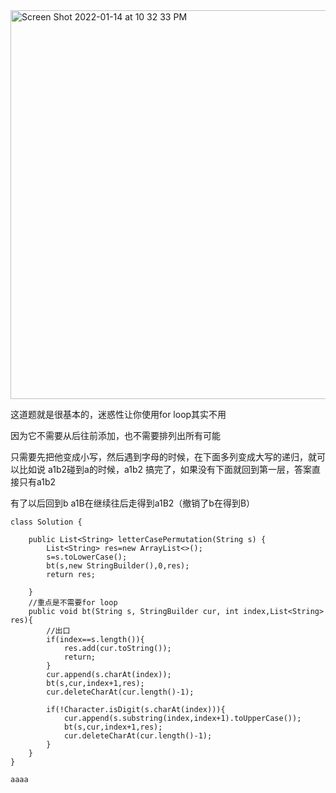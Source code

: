 <img width="622" alt="Screen Shot 2022-01-14 at 10 32 33 PM" src="https://user-images.githubusercontent.com/59748598/149611923-ea7e272e-1a76-4f03-a0cd-42afa0697854.png">


这道题就是很基本的，迷惑性让你使用for loop其实不用

因为它不需要从后往前添加，也不需要排列出所有可能

只需要先把他变成小写，然后遇到字母的时候，在下面多列变成大写的递归，就可以比如说 a1b2碰到a的时候，a1b2 搞完了，如果没有下面就回到第一层，答案直接只有a1b2

有了以后回到b  a1B在继续往后走得到a1B2（撤销了b在得到B）


```` 
class Solution {

    public List<String> letterCasePermutation(String s) {
        List<String> res=new ArrayList<>();
        s=s.toLowerCase();
        bt(s,new StringBuilder(),0,res);
        return res;
        
    }
    //重点是不需要for loop
    public void bt(String s, StringBuilder cur, int index,List<String> res){
        //出口
        if(index==s.length()){
            res.add(cur.toString());
            return;
        }
        cur.append(s.charAt(index));
        bt(s,cur,index+1,res);
        cur.deleteCharAt(cur.length()-1);
        
        if(!Character.isDigit(s.charAt(index))){
            cur.append(s.substring(index,index+1).toUpperCase());
            bt(s,cur,index+1,res);
            cur.deleteCharAt(cur.length()-1);
        }
    }
}
````


```` 
aaaa
````
